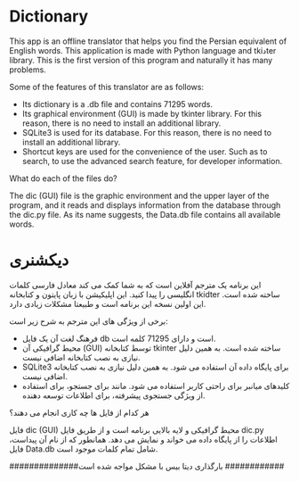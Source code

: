 # Dictionary
This app is an offline translator that helps you find the Persian equivalent of English words. This application is made with Python language and tkiدter library. This is the first version of this program and naturally it has many problems.



Some of the features of this translator are as follows:
* Its dictionary is a .db file and contains 71295 words.
* Its graphical environment (GUI) is made by tkinter library. For this reason, there is no need to install an additional library.
* SQLite3 is used for its database. For this reason, there is no need to install an additional library.
* Shortcut keys are used for the convenience of the user. Such as <Enter Button> to search, <Alt-a> to use the advanced search feature, <F1> for developer information.


What do each of the files do?

The dic (GUI) file is the graphic environment and the upper layer of the program, and it reads and displays information from the database through the dic.py file.
As its name suggests, the Data.db file contains all available words.





# دیکشنری
این برنامه یک مترجم آفلاین است که به شما کمک می کند معادل فارسی کلمات انگلیسی را پیدا کنید. این اپلیکیشن با زبان پایتون و کتابخانه tkidter ساخته شده است. این اولین نسخه این برنامه است و طبیعتا مشکلات زیادی دارد.




برخی از ویژگی های این مترجم به شرح زیر است:
* فرهنگ لغت آن یک فایل db است و دارای 71295 کلمه است.
* محیط گرافیکی آن (GUI) توسط کتابخانه tkinter ساخته شده است. به همین دلیل نیازی به نصب کتابخانه اضافی نیست.
* SQLite3 برای پایگاه داده آن استفاده می شود. به همین دلیل نیازی به نصب کتابخانه اضافی نیست.
* کلیدهای میانبر برای راحتی کاربر استفاده می شود. مانند <Enter Button> برای جستجو، <Alt-a> برای استفاده از ویژگی جستجوی پیشرفته، <F1> برای اطلاعات توسعه دهنده.


هر کدام از فایل ها چه کاری انجام می دهند؟

فایل dic (GUI) محیط گرافیکی و لایه بالایی برنامه است و از طریق فایل dic.py اطلاعات را از پایگاه داده می خواند و نمایش می دهد.
همانطور که از نام آن پیداست، فایل Data.db شامل تمام کلمات موجود است.

##############بارگذاری دیتا بیس با مشکل مواجه شده است ############
